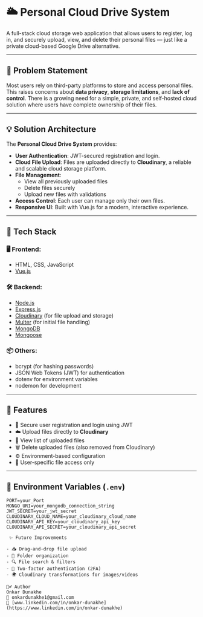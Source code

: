 # 🌥️ Personal Cloud Drive System

A full-stack cloud storage web application that allows users to register, log in, and securely upload, view, and delete their personal files — just like a private cloud-based Google Drive alternative.

---

## 🧩 Problem Statement

Most users rely on third-party platforms to store and access personal files. This raises concerns about **data privacy**, **storage limitations**, and **lack of control**. There is a growing need for a simple, private, and self-hosted cloud solution where users have complete ownership of their files.

---

## 💡 Solution Architecture

The **Personal Cloud Drive System** provides:

- **User Authentication**: JWT-secured registration and login.
- **Cloud File Upload**: Files are uploaded directly to **Cloudinary**, a reliable and scalable cloud storage platform.
- **File Management**:
  - View all previously uploaded files
  - Delete files securely
  - Upload new files with validations
- **Access Control**: Each user can manage only their own files.
- **Responsive UI**: Built with Vue.js for a modern, interactive experience.

---

## 🔧 Tech Stack

### 🖥️ Frontend:
- HTML, CSS, JavaScript
- [Vue.js](https://vuejs.org/)

### 🛠️ Backend:
- [Node.js](https://nodejs.org/)
- [Express.js](https://expressjs.com/)
- [Cloudinary](https://cloudinary.com/) (for file upload and storage)
- [Multer](https://github.com/expressjs/multer) (for initial file handling)
- [MongoDB](https://www.mongodb.com/)
- [Mongoose](https://mongoosejs.com/)

### 📦 Others:
- bcrypt (for hashing passwords)
- JSON Web Tokens (JWT) for authentication
- dotenv for environment variables
- nodemon for development

---

## 🚀 Features

- 🔐 Secure user registration and login using JWT
- ☁️ Upload files directly to **Cloudinary**
- 📜 View list of uploaded files
- 🗑️ Delete uploaded files (also removed from Cloudinary)
- ⚙️ Environment-based configuration
- 👤 User-specific file access only

---
## 🔐 Environment Variables (`.env`)

```env
PORT=your_Port
MONGO_URI=your_mongodb_connection_string
JWT_SECRET=your_jwt_secret
CLOUDINARY_CLOUD_NAME=your_cloudinary_cloud_name
CLOUDINARY_API_KEY=your_cloudinary_api_key
CLOUDINARY_API_SECRET=your_cloudinary_api_secret

 ✨ Future Improvements

- 📥 Drag-and-drop file upload  
- 📂 Folder organization  
- 🔍 File search & filters  
- 🔐 Two-factor authentication (2FA)  
- 🌍 Cloudinary transformations for images/videos  

🙋‍♂️ Author
Onkar Dunakhe  
📧 onkardunakhe1@gmail.com  
🔗 [www.linkedin.com/in/onkar-dunakhe](https://www.linkedin.com/in/onkar-dunakhe)

